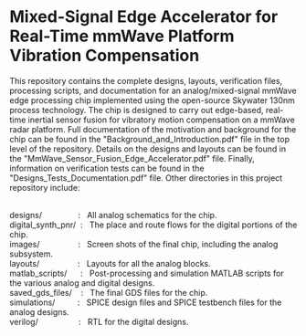 # Mixed-Signal Edge Accelerator for Real-Time mmWave Platform Vibration Compensation

This repository contains the complete designs, layouts, verification files, processing scripts, and documentation for an analog/mixed-signal mmWave edge processing chip implemented using the open-source Skywater 130nm process technology. The chip is designed to carry out edge-based, real-time inertial sensor fusion for vibratory motion compensation on a mmWave radar platform. Full documentation of the motivation and background for the chip can be found in the "Background_and_Introduction.pdf" file in the top level of the repository. Details on the designs and layouts can be found in the "MmWave_Sensor_Fusion_Edge_Accelerator.pdf" file. Finally, information on verification tests can be found in the "Designs_Tests_Documentation.pdf" file. Other directories in this project repository include:

<br />designs/&nbsp;&nbsp;&nbsp;&nbsp;&nbsp;&nbsp;&nbsp;&nbsp;&nbsp;&nbsp;&nbsp;&nbsp;&nbsp;&nbsp;&nbsp;&nbsp;:&nbsp;&nbsp;&nbsp;All analog schematics for the chip.
<br />digital_synth_pnr/&nbsp;&nbsp;:&nbsp;&nbsp;&nbsp;The place and route flows for the digital portions of the chip.
<br />images/&nbsp;&nbsp;&nbsp;&nbsp;&nbsp;&nbsp;&nbsp;&nbsp;&nbsp;&nbsp;&nbsp;&nbsp;&nbsp;&nbsp;&nbsp;&nbsp;&nbsp;:&nbsp;&nbsp;&nbsp;Screen shots of the final chip, including the analog subsystem.
<br />layouts/&nbsp;&nbsp;&nbsp;&nbsp;&nbsp;&nbsp;&nbsp;&nbsp;&nbsp;&nbsp;&nbsp;&nbsp;&nbsp;&nbsp;&nbsp;&nbsp;&nbsp;:&nbsp;&nbsp;&nbsp;Layouts for all the analog blocks.
<br />matlab_scripts/&nbsp;&nbsp;&nbsp;&nbsp;&nbsp;&nbsp;:&nbsp;&nbsp;&nbsp;Post-processing and simulation MATLAB scripts for the various analog and digital designs.
<br />saved_gds_files/&nbsp;&nbsp;&nbsp;&nbsp;:&nbsp;&nbsp;&nbsp;The final GDS files for the chip.
<br />simulations/&nbsp;&nbsp;&nbsp;&nbsp;&nbsp;&nbsp;&nbsp;&nbsp;&nbsp;&nbsp;:&nbsp;&nbsp;&nbsp;SPICE design files and SPICE testbench files for the analog designs.
<br />verilog/&nbsp;&nbsp;&nbsp;&nbsp;&nbsp;&nbsp;&nbsp;&nbsp;&nbsp;&nbsp;&nbsp;&nbsp;&nbsp;&nbsp;&nbsp;&nbsp;&nbsp;&nbsp;:&nbsp;&nbsp;&nbsp;RTL for the digital designs.